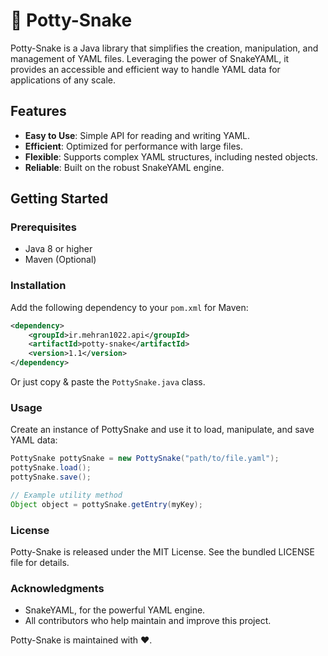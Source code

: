 # 🐍 Potty-Snake

Potty-Snake is a Java library that simplifies the creation, manipulation, and management of YAML files. Leveraging the power of SnakeYAML, it provides an accessible and efficient way to handle YAML data for applications of any scale.

## Features

- **Easy to Use**: Simple API for reading and writing YAML.
- **Efficient**: Optimized for performance with large files.
- **Flexible**: Supports complex YAML structures, including nested objects.
- **Reliable**: Built on the robust SnakeYAML engine.

## Getting Started

### Prerequisites

- Java 8 or higher
- Maven (Optional)

### Installation

Add the following dependency to your `pom.xml` for Maven:

```xml
<dependency>
    <groupId>ir.mehran1022.api</groupId>
    <artifactId>potty-snake</artifactId>
    <version>1.1</version>
</dependency>
```
Or just copy & paste the `PottySnake.java` class.

### Usage

Create an instance of PottySnake and use it to load, manipulate, and save YAML data:

```java
PottySnake pottySnake = new PottySnake("path/to/file.yaml");
pottySnake.load();
pottySnake.save();

// Example utility method
Object object = pottySnake.getEntry(myKey);
```

### License

Potty-Snake is released under the MIT License. See the bundled LICENSE file for details.

### Acknowledgments

- SnakeYAML, for the powerful YAML engine.
- All contributors who help maintain and improve this project.

Potty-Snake is maintained with ♥.
